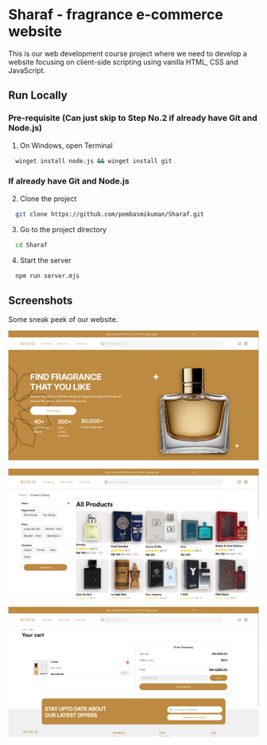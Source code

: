
# Sharaf - fragrance e-commerce website

This is our web development course project where we need to develop a website focusing on client-side scripting using vanilla HTML, CSS and JavaScript.


## Run Locally

### Pre-requisite (Can just skip to Step No.2 if already have Git and Node.js)
1. On Windows, open Terminal

```bash
  winget install node.js && winget install git
```

### If already have Git and Node.js
2. Clone the project

```bash
  git clone https://github.com/pembasmikuman/Sharaf.git
```

3. Go to the project directory

```bash
  cd Sharaf
```

4. Start the server

```bash
  npm run server.mjs
```


## Screenshots
Some sneak peek of our website.

![Homepage](https://github.com/pembasmikuman/Sharaf/blob/main/assets/images/demo/image.png)

![Catalog](https://github.com/pembasmikuman/Sharaf/blob/main/assets/images/demo/catalog.png)

![Cart](https://github.com/pembasmikuman/Sharaf/blob/main/assets/images/demo/cart.png)

